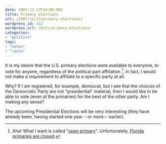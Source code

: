 ```yaml
---
date: 2007-12-13T14:00:00Z
title: Primary elections
url: /2007/12/13/primary-elections/
wordpress_id: 412
wordpress_url: /bits/primary-elections/
categories:
- "politics"
tags:
- "notes"
- "rants"
---
```


It is my desire that the U.S. primary elections were available to everyone, to vote for anyone, regardless of the political part affiliation [^1]. In fact, I would not make a requirement to affiliate to a specific party at all.

Why? If I am registered, for example, democrat, but I see that the choices of the Democratic Party are not "presidential" material, then I would like to be able to vote (even at the primaries) for the best of the other party. Am I making any sense?

The upcoming Presidential Elections will be very interesting (they have already been, having started one year --or more-- earlier).

[^1]: Aha! What I want is called "<a href="http://en.wikipedia.org/wiki/Open_primary">open primary</a>". Unfortunately, <a href="http://en.wikipedia.org/wiki/Closed_primary">Florida primaries are closed</a>.

